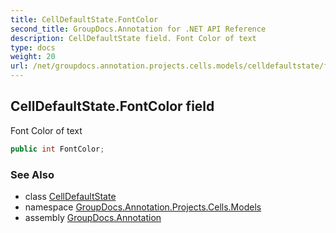 ```yaml
---
title: CellDefaultState.FontColor
second_title: GroupDocs.Annotation for .NET API Reference
description: CellDefaultState field. Font Color of text
type: docs
weight: 20
url: /net/groupdocs.annotation.projects.cells.models/celldefaultstate/fontcolor/
---
```

## CellDefaultState.FontColor field

Font Color of text

```csharp
public int FontColor;
```

### See Also

* class [CellDefaultState](../)
* namespace [GroupDocs.Annotation.Projects.Cells.Models](../../celldefaultstate/)
* assembly [GroupDocs.Annotation](../../../)


